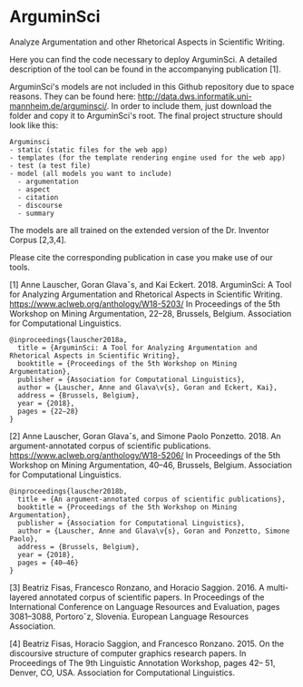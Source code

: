 # ArguminSci
Analyze Argumentation and other Rhetorical Aspects in Scientific Writing.

Here you can find the code necessary to deploy ArguminSci. A detailed description of the tool can be found in the accompanying publication [1].



ArguminSci's models are not included in this Github repository due to space reasons. They can be found here: http://data.dws.informatik.uni-mannheim.de/arguminsci/.
In order to include them, just download the folder and copy it to ArguminSci's root. The final project structure should look like this:

```
Arguminsci
- static (static files for the web app)
- templates (for the template rendering engine used for the web app)
- test (a test file)
- model (all models you want to include)
  - argumentation
  - aspect
  - citation
  - discourse
  - summary
```

The models are all trained on the extended version of the Dr. Inventor Corpus [2,3,4].


Please cite the corresponding publication in case you make use of our tools. 

[1] Anne Lauscher, Goran Glavaˇs, and Kai Eckert. 2018. ArguminSci: A Tool for Analyzing Argumentation and Rhetorical Aspects in Scientific Writing. https://www.aclweb.org/anthology/W18-5203/
In Proceedings of the 5th Workshop on Mining Argumentation, 22–28, Brussels, Belgium. Association for Computational Linguistics.
```
@inproceedings{lauscher2018a,
  title = {ArguminSci: A Tool for Analyzing Argumentation and Rhetorical Aspects in Scientific Writing},
  booktitle = {Proceedings of the 5th Workshop on Mining Argumentation},
  publisher = {Association for Computational Linguistics},
  author = {Lauscher, Anne and Glava\v{s}, Goran and Eckert, Kai},
  address = {Brussels, Belgium},
  year = {2018},
  pages = {22–28}
}
```

[2] Anne Lauscher, Goran Glavaˇs, and Simone Paolo Ponzetto. 2018. An argument-annotated corpus of scientific publications. https://www.aclweb.org/anthology/W18-5206/ 
In Proceedings of the 5th Workshop on Mining Argumentation, 40–46, Brussels, Belgium. Association for Computational Linguistics.
```
@inproceedings{lauscher2018b,
  title = {An argument-annotated corpus of scientific publications},
  booktitle = {Proceedings of the 5th Workshop on Mining Argumentation},
  publisher = {Association for Computational Linguistics},
  author = {Lauscher, Anne and Glava\v{s}, Goran and Ponzetto, Simone Paolo},
  address = {Brussels, Belgium},
  year = {2018},
  pages = {40–46}
}
```

[3] Beatriz Fisas, Francesco Ronzano, and Horacio Saggion.
2016. A multi-layered annotated corpus of
scientific papers. In Proceedings of the International
Conference on Language Resources and Evaluation,
pages 3081–3088, Portoroˇz, Slovenia. European
Language Resources Association.

[4] Beatriz Fisas, Horacio Saggion, and Francesco Ronzano.
2015. On the discoursive structure of computer
graphics research papers. In Proceedings of
The 9th Linguistic Annotation Workshop, pages 42–
51, Denver, CO, USA. Association for Computational
Linguistics.
